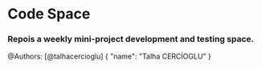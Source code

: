 # Code Space

### Repois a weekly mini-project development and testing space.

@Authors: [@talhacercioglu]
    {
        "name": "Talha CERCİOGLU"
    }
        